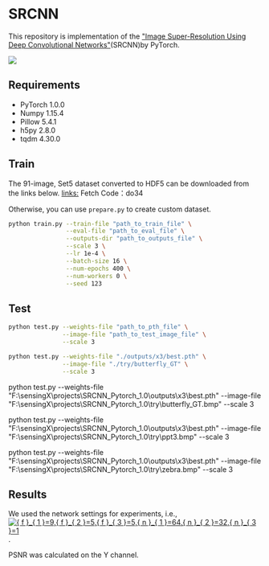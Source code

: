 # SRCNN

This repository is implementation of the ["Image Super-Resolution Using Deep Convolutional Networks"](https://arxiv.org/abs/1501.00092)(SRCNN)by PyTorch.

![](assets/markdown-img-paste-20190716211816899.png)


## Requirements

- PyTorch 1.0.0
- Numpy 1.15.4
- Pillow 5.4.1
- h5py 2.8.0
- tqdm 4.30.0


## Train

The 91-image, Set5 dataset converted to HDF5 can be downloaded from the links below.
[links:](https://pan.baidu.com/s/11XMR3rjXZuZHWX7yMeAqfw)
Fetch Code：do34

Otherwise, you can use `prepare.py` to create custom dataset.

```bash
python train.py --train-file "path_to_train_file" \
                --eval-file "path_to_eval_file" \
                --outputs-dir "path_to_outputs_file" \
                --scale 3 \
                --lr 1e-4 \
                --batch-size 16 \
                --num-epochs 400 \
                --num-workers 0 \
                --seed 123                
```


<!-- python train.py --train-file "path_to_train_file" \
                --eval-file "path_to_eval_file" \
                --outputs-dir "./outputs" \
                --scale 3 \
                --lr 1e-4 \
                --batch-size 16 \
                --num-epochs 400 \
                --num-workers 0 \
                --seed 123    -->

## Test


```bash
python test.py --weights-file "path_to_pth_file" \
               --image-file "path_to_test_image_file" \
               --scale 3
```

```bash
python test.py --weights-file "./outputs/x3/best.pth" \
               --image-file "./try/butterfly_GT" \
               --scale 3
```
python test.py --weights-file "F:\sensingX\projects\SRCNN_Pytorch_1.0\outputs\x3\best.pth" --image-file "F:\sensingX\projects\SRCNN_Pytorch_1.0\try\butterfly_GT.bmp" --scale 3

python test.py --weights-file "F:\sensingX\projects\SRCNN_Pytorch_1.0\outputs\x3\best.pth" --image-file "F:\sensingX\projects\SRCNN_Pytorch_1.0\try\ppt3.bmp" --scale 3

python test.py --weights-file "F:\sensingX\projects\SRCNN_Pytorch_1.0\outputs\x3\best.pth" --image-file "F:\sensingX\projects\SRCNN_Pytorch_1.0\try\zebra.bmp" --scale 3

## Results

We used the network settings for experiments, i.e., <a href="https://www.codecogs.com/eqnedit.php?latex={&space;f&space;}_{&space;1&space;}=9,{&space;f&space;}_{&space;2&space;}=5,{&space;f&space;}_{&space;3&space;}=5,{&space;n&space;}_{&space;1&space;}=64,{&space;n&space;}_{&space;2&space;}=32,{&space;n&space;}_{&space;3&space;}=1" target="_blank"><img src="https://latex.codecogs.com/gif.latex?{&space;f&space;}_{&space;1&space;}=9,{&space;f&space;}_{&space;2&space;}=5,{&space;f&space;}_{&space;3&space;}=5,{&space;n&space;}_{&space;1&space;}=64,{&space;n&space;}_{&space;2&space;}=32,{&space;n&space;}_{&space;3&space;}=1" title="{ f }_{ 1 }=9,{ f }_{ 2 }=5,{ f }_{ 3 }=5,{ n }_{ 1 }=64,{ n }_{ 2 }=32,{ n }_{ 3 }=1" /></a>.

PSNR was calculated on the Y channel.
